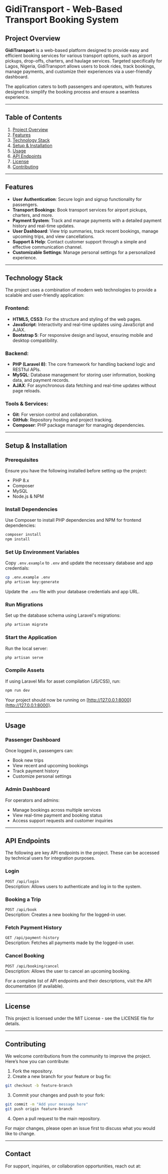 # GidiTransport - Web-Based Transport Booking System

## Project Overview

**GidiTransport** is a web-based platform designed to provide easy and efficient booking services for various transport options, such as airport pickups, drop-offs, charters, and haulage services. Targeted specifically for Lagos, Nigeria, GidiTransport allows users to book rides, track bookings, manage payments, and customize their experiences via a user-friendly dashboard.

The application caters to both passengers and operators, with features designed to simplify the booking process and ensure a seamless experience.

---

## Table of Contents
1. [Project Overview](#project-overview)
2. [Features](#features)
3. [Technology Stack](#technology-stack)
4. [Setup & Installation](#setup--installation)
5. [Usage](#usage)
6. [API Endpoints](#api-endpoints)
7. [License](#license)
8. [Contributing](#contributing)

---

## Features

- **User Authentication**: Secure login and signup functionality for passengers.
- **Transport Bookings**: Book transport services for airport pickups, charters, and more.
- **Payment System**: Track and manage payments with a detailed payment history and real-time updates.
- **User Dashboard**: View trip summaries, track recent bookings, manage upcoming trips, and view cancellations.
- **Support & Help**: Contact customer support through a simple and effective communication channel.
- **Customizable Settings**: Manage personal settings for a personalized experience.

---

## Technology Stack

The project uses a combination of modern web technologies to provide a scalable and user-friendly application:

### Frontend:
- **HTML5, CSS3**: For the structure and styling of the web pages.
- **JavaScript**: Interactivity and real-time updates using JavaScript and AJAX.
- **Bootstrap 5**: For responsive design and layout, ensuring mobile and desktop compatibility.

### Backend:
- **PHP (Laravel 8)**: The core framework for handling backend logic and RESTful APIs.
- **MySQL**: Database management for storing user information, booking data, and payment records.
- **AJAX**: For asynchronous data fetching and real-time updates without page reloads.

### Tools & Services:
- **Git**: For version control and collaboration.
- **GitHub**: Repository hosting and project tracking.
- **Composer**: PHP package manager for managing dependencies.

---

## Setup & Installation

### Prerequisites

Ensure you have the following installed before setting up the project:
- PHP 8.x
- Composer
- MySQL
- Node.js & NPM

### Install Dependencies

Use Composer to install PHP dependencies and NPM for frontend dependencies:

```bash
composer install
npm install
```

### Set Up Environment Variables

Copy `.env.example` to `.env` and update the necessary database and app credentials:

```bash
cp .env.example .env
php artisan key:generate
```

Update the `.env` file with your database credentials and app URL.

### Run Migrations

Set up the database schema using Laravel's migrations:

```bash
php artisan migrate
```

### Start the Application

Run the local server:

```bash
php artisan serve
```

### Compile Assets

If using Laravel Mix for asset compilation (JS/CSS), run:

```bash
npm run dev
```

Your project should now be running on [http://127.0.0.1:8000](http://127.0.0.1:8000).

---

## Usage

### Passenger Dashboard

Once logged in, passengers can:
- Book new trips
- View recent and upcoming bookings
- Track payment history
- Customize personal settings

### Admin Dashboard

For operators and admins:
- Manage bookings across multiple services
- View real-time payment and booking status
- Access support requests and customer inquiries

---

## API Endpoints

The following are key API endpoints in the project. These can be accessed by technical users for integration purposes.

### Login

`POST /api/login`  
Description: Allows users to authenticate and log in to the system.

### Booking a Trip

`POST /api/book`  
Description: Creates a new booking for the logged-in user.

### Fetch Payment History

`GET /api/payment-history`  
Description: Fetches all payments made by the logged-in user.

### Cancel Booking

`POST /api/booking/cancel`  
Description: Allows the user to cancel an upcoming booking.

For a complete list of API endpoints and their descriptions, visit the API documentation (if available).

---

## License

This project is licensed under the MIT License - see the LICENSE file for details.

---

## Contributing

We welcome contributions from the community to improve the project. Here’s how you can contribute:

1. Fork the repository.
2. Create a new branch for your feature or bug fix:

```bash
git checkout -b feature-branch
```

3. Commit your changes and push to your fork:

```bash
git commit -m "Add your message here"
git push origin feature-branch
```

4. Open a pull request to the main repository.

For major changes, please open an issue first to discuss what you would like to change.

---

## Contact

For support, inquiries, or collaboration opportunities, reach out at: 
